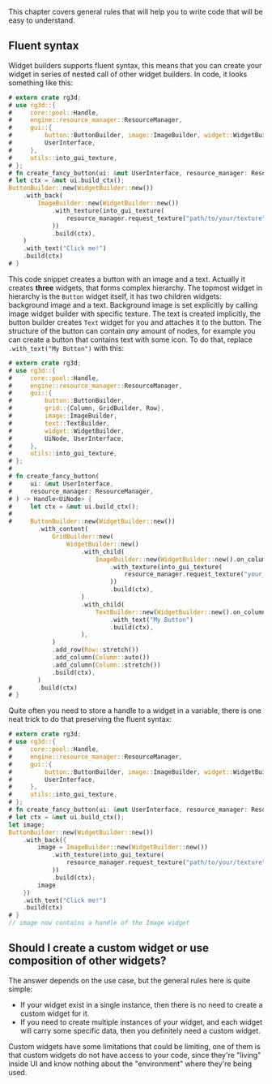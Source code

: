 This chapter covers general rules that will help you to write code that will be easy to understand.

## Fluent syntax

Widget builders supports fluent syntax, this means that you can create your widget in series of nested 
call of other widget builders. In code, it looks something like this:

```rust
# extern crate rg3d;
# use rg3d::{
#     core::pool::Handle,
#     engine::resource_manager::ResourceManager,
#     gui::{
#         button::ButtonBuilder, image::ImageBuilder, widget::WidgetBuilder, UiNode,
#         UserInterface,
#     },
#     utils::into_gui_texture,
# };
# fn create_fancy_button(ui: &mut UserInterface, resource_manager: ResourceManager) -> Handle<UiNode> {
# let ctx = &mut ui.build_ctx();
ButtonBuilder::new(WidgetBuilder::new())
    .with_back(
        ImageBuilder::new(WidgetBuilder::new())
            .with_texture(into_gui_texture(
                resource_manager.request_texture("path/to/your/texture", None),
            ))
            .build(ctx),
    )
    .with_text("Click me!")
    .build(ctx)
# }
```

This code snippet creates a button with an image and a text. Actually it creates **three** widgets, that forms 
complex hierarchy. The topmost widget in hierarchy is the `Button` widget itself, it has two children widgets:
background image and a text. Background image is set explicitly by calling image widget builder with specific 
texture. The text is created implicitly, the button builder creates `Text` widget for you and attaches it to 
the button. The structure of the button can contain _any_ amount of nodes, for example you can create a button
that contains text with some icon. To do that, replace `.with_text("My Button")` with this:

```rust
# extern crate rg3d;
# use rg3d::{
#     core::pool::Handle,
#     engine::resource_manager::ResourceManager,
#     gui::{
#         button::ButtonBuilder,
#         grid::{Column, GridBuilder, Row},
#         image::ImageBuilder,
#         text::TextBuilder,
#         widget::WidgetBuilder,
#         UiNode, UserInterface,
#     },
#     utils::into_gui_texture,
# };
# 
# fn create_fancy_button(
#     ui: &mut UserInterface,
#     resource_manager: ResourceManager,
# ) -> Handle<UiNode> {
#     let ctx = &mut ui.build_ctx();
# 
#     ButtonBuilder::new(WidgetBuilder::new())
        .with_content(
            GridBuilder::new(
                WidgetBuilder::new()
                    .with_child(
                        ImageBuilder::new(WidgetBuilder::new().on_column(0))
                            .with_texture(into_gui_texture(
                                resource_manager.request_texture("your_icon", None),
                            ))
                            .build(ctx),
                    )
                    .with_child(
                        TextBuilder::new(WidgetBuilder::new().on_column(1))
                            .with_text("My Button")
                            .build(ctx),
                    ),
            )
            .add_row(Row::stretch())
            .add_column(Column::auto())
            .add_column(Column::stretch())
            .build(ctx),
        )
#       .build(ctx)
# }
```

Quite often you need to store a handle to a widget in a variable, there is one neat trick to do that preserving
the fluent syntax:

```rust
# extern crate rg3d;
# use rg3d::{
#     core::pool::Handle,
#     engine::resource_manager::ResourceManager,
#     gui::{
#         button::ButtonBuilder, image::ImageBuilder, widget::WidgetBuilder, UiNode,
#         UserInterface,
#     },
#     utils::into_gui_texture,
# };
# fn create_fancy_button(ui: &mut UserInterface, resource_manager: ResourceManager) -> Handle<UiNode> {
# let ctx = &mut ui.build_ctx();
let image;
ButtonBuilder::new(WidgetBuilder::new())
    .with_back({
        image = ImageBuilder::new(WidgetBuilder::new())
            .with_texture(into_gui_texture(
                resource_manager.request_texture("path/to/your/texture", None),
            ))
            .build(ctx);
        image
    })
    .with_text("Click me!")
    .build(ctx)
# }
// image now contains a handle of the Image widget 
```

## Should I create a custom widget or use composition of other widgets?

The answer depends on the use case, but the general rules here is quite simple: 

- If your widget exist in a single instance, then there is no need to create a custom widget for it.
- If you need to create multiple instances of your widget, and each widget will carry some specific data, then you
definitely need a custom widget.

Custom widgets have some limitations that could be limiting, one of them is that custom widgets do not have 
access to your code, since they're "living" inside UI and know nothing about the "environment" where they're 
being used.